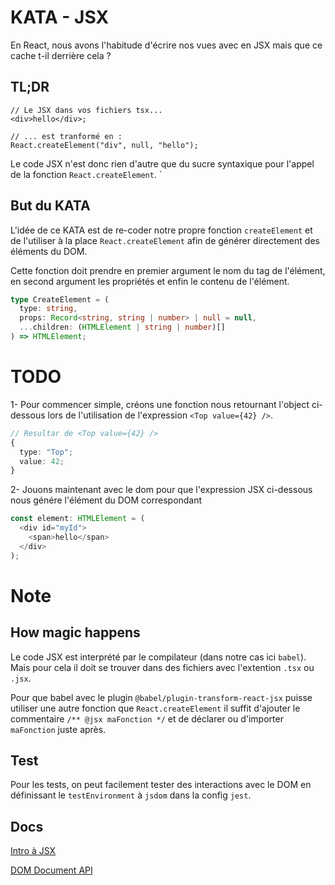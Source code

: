 # KATA - JSX

En React, nous avons l'habitude d'écrire nos vues avec en JSX mais que ce cache t-il derrière cela ?

## TL;DR

```tsx
// Le JSX dans vos fichiers tsx...
<div>hello</div>;

// ... est tranformé en :
React.createElement("div", null, "hello");
```

Le code JSX n'est donc rien d'autre que du sucre syntaxique pour l'appel de la fonction `React.createElement`.
`

## But du KATA

L'idée de ce KATA est de re-coder notre propre fonction `createElement` et de l'utiliser à la place `React.createElement` afin de générer directement des éléments du DOM.

Cette fonction doit prendre en premier argument le nom du tag de l'élément, en second argument les propriétés et enfin le contenu de l'élément.

```ts
type CreateElement = (
  type: string,
  props: Record<string, string | number> | null = null,
  ...children: (HTMLElement | string | number)[]
) => HTMLElement;
```

# TODO

1- Pour commencer simple, créons une fonction nous retournant l'object ci-dessous lors de l'utilisation de l'expression `<Top value={42} />`.

```typescript
// Resultar de <Top value={42} />
{
  type: "Top";
  value: 42;
}
```

2- Jouons maintenant avec le dom pour que l'expression JSX ci-dessous nous génére l'élément du DOM correspondant

```typescript
const element: HTMLElement = (
  <div id="myId">
    <span>hello</span>
  </div>
);
```

# Note

## How magic happens

Le code JSX est interprété par le compilateur (dans notre cas ici `babel`). Mais pour cela il doit se trouver dans des fichiers avec l'extention `.tsx` ou `.jsx`.

Pour que babel avec le plugin `@babel/plugin-transform-react-jsx` puisse utiliser une autre fonction que `React.createElement` il suffit d'ajouter le commentaire `/** @jsx maFonction */` et de déclarer ou d'importer `maFonction` juste après.

## Test

Pour les tests, on peut facilement tester des interactions avec le DOM en définissant le `testEnvironment` à `jsdom` dans la config `jest`.

## Docs

[Intro à JSX](https://fr.reactjs.org/docs/introducing-jsx.html)

[DOM Document API](https://developer.mozilla.org/fr/docs/Web/API/Document)
